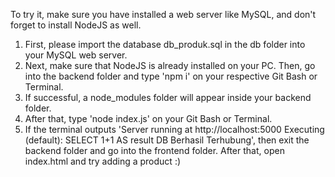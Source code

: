 To try it, make sure you have installed a web server like MySQL, and don't forget to install NodeJS as well.

1. First, please import the database db_produk.sql in the db folder into your MySQL web server.
2. Next, make sure that NodeJS is already installed on your PC. Then, go into the backend folder and type 'npm i' on your respective Git Bash or Terminal.
3. If successful, a node_modules folder will appear inside your backend folder.
4. After that, type 'node index.js' on your Git Bash or Terminal.
5. If the terminal outputs 'Server running at http://localhost:5000 Executing (default): SELECT 1+1 AS result DB Berhasil Terhubung', then exit the backend folder and go into the frontend folder. After that, open index.html and try adding a product :)
